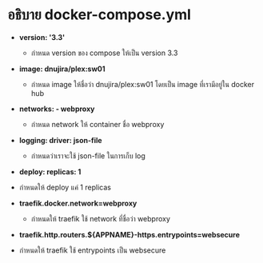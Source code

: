 # อธิบาย docker-compose.yml
- **version: '3.3'**

  - กำหนด version ของ compose ให้เป็น version 3.3

- **image: dnujira/plex:sw01**

  - กำหนด image ให้ชื่อว่า dnujira/plex:sw01 โดยเป็น image ที่เรามีอยู่ใน docker hub
  
- **networks: - webproxy**

  - กำหนด network ให้ container ชื่อ webproxy

- **logging: driver: json-file**

   - กำหนดว่าเราจะใช้ json-file ในการเก็บ log
   
-  **deploy: replicas: 1**

  - กำหนดให้ deploy แค่ 1 replicas
  
- **traefik.docker.network=webproxy**

  - กำหนดให้ traefik ใช้ network ที่ชื่อว่า webproxy
  
-  **traefik.http.routers.${APPNAME}-https.entrypoints=websecure**

  - กำหนดให้ traefik ใช้ entrypoints เป็น websecure
